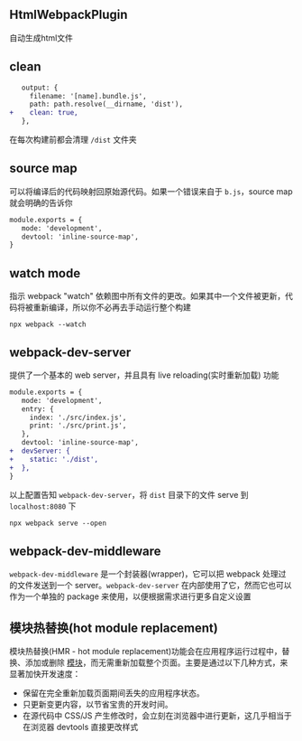 ## HtmlWebpackPlugin

自动生成html文件

## clean

```diff
   output: {
     filename: '[name].bundle.js',
     path: path.resolve(__dirname, 'dist'),
+    clean: true,
   },
```

在每次构建前都会清理 `/dist` 文件夹

## source map

可以将编译后的代码映射回原始源代码。如果一个错误来自于 `b.js`，source map 就会明确的告诉你

```diff
module.exports = {
   mode: 'development',
   devtool: 'inline-source-map',
}
```

## watch mode

指示 webpack "watch" 依赖图中所有文件的更改。如果其中一个文件被更新，代码将被重新编译，所以你不必再去手动运行整个构建

```
npx webpack --watch
```

## webpack-dev-server

提供了一个基本的 web server，并且具有 live reloading(实时重新加载) 功能

```diff
module.exports = {
   mode: 'development',
   entry: {
     index: './src/index.js',
     print: './src/print.js',
   },
   devtool: 'inline-source-map',
+  devServer: {
+    static: './dist',
+  },
}
```

以上配置告知 `webpack-dev-server`，将 `dist` 目录下的文件 serve 到 `localhost:8080` 下

```diff
npx webpack serve --open
```

## webpack-dev-middleware

`webpack-dev-middleware` 是一个封装器(wrapper)，它可以把 webpack 处理过的文件发送到一个 server。`webpack-dev-server` 在内部使用了它，然而它也可以作为一个单独的 package 来使用，以便根据需求进行更多自定义设置

## 模块热替换(hot module replacement)

模块热替换(HMR - hot module replacement)功能会在应用程序运行过程中，替换、添加或删除 [模块](https://webpack.docschina.org/concepts/modules/)，而无需重新加载整个页面。主要是通过以下几种方式，来显著加快开发速度：

- 保留在完全重新加载页面期间丢失的应用程序状态。
- 只更新变更内容，以节省宝贵的开发时间。
- 在源代码中 CSS/JS 产生修改时，会立刻在浏览器中进行更新，这几乎相当于在浏览器 devtools 直接更改样式
